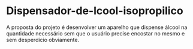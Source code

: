 # Dispensador-de-lcool-isopropilico

A proposta do projeto é desenvolver um aparelho que dispense álcool na quantidade necessário sem que o usuário precise encostar no mesmo e sem desperdício obviamente. 
